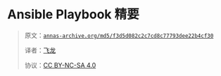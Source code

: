 # Ansible Playbook 精要

> 原文：[`annas-archive.org/md5/f3d5d082c2c7cd8c77793dee22b4cf30`](https://annas-archive.org/md5/f3d5d082c2c7cd8c77793dee22b4cf30)
> 
> 译者：[飞龙](https://github.com/wizardforcel)
> 
> 协议：[CC BY-NC-SA 4.0](http://creativecommons.org/licenses/by-nc-sa/4.0/)